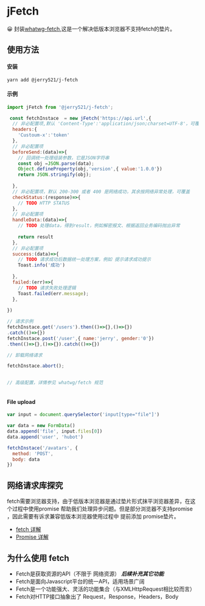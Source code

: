 # jFetch

 😀 封装[whatwg-fetch](https://github.com/whatwg/fetch),这是一个解决低版本浏览器不支持fetch的垫片。
 
 ## 使用方法
 
 #### 安装
 ```
yarn add @jerry521/j-fetch

```
#### 示例
```javascript
import jFetch from '@jerry521/j-fetch';

 const fetchInstace  = new jFetch('https://api.url',{
  // 非必配置项,默认 'Content-Type':'application/json;charset=UTF-8'，可覆盖
  headers:{
    'Custoum-x':'token'
  },
  // 非必配置项 
  beforeSend:(data)=>{
    // 回调统一处理组装参数，它是JSON字符串
    const obj =JSON.parse(data);
    Object.defineProperty(obj,'version',{ value:'1.0.0'})
    return JSON.stringify(obj);
    
  },
  // 非必配置项，默认 200-300 或者 400 是网络成功，其余按网络异常处理，可覆盖
  checkStatus:(response)=>{
    // TODO HTTP STATUS
  },
  // 非必配置项
  handleData:(data)=>{
    // TODO 处理data，得到result，例如解密报文、根据返回业务编码抛出异常
    
    return result
  },
  // 非必配置项
  success:(data)=>{
    // TODO 请求成功后数据统一处理方案，例如 提示请求成功提示
    Toast.info('成功')
    
  },    
  failed:(err)=>{
    // TODO 请求失败处理逻辑
    Toast.failed(err.message);
  },
  
})

// 请求示例
fetchInstace.get('/users').then(()=>{},()=>{})
.catch(()=>{})
fetchInstace.post('/user',{ name:'jerry', gender:'0'})
.then(()=>{},()=>{}).catch(()=>{})

// 卸载网络请求

fetchInstace.abort();
 

// 高级配置，详情参见 whatwg/fetch 规范



```
#### File upload
```javascript
var input = document.querySelector('input[type="file"]')

var data = new FormData()
data.append('file', input.files[0])
data.append('user', 'hubot')

fetchInstace('/avatars', {
  method: 'POST',
  body: data
})
```



 ## 网络请求库探究
 
 fetch需要浏览器支持，由于低版本浏览器是通过垫片形式抹平浏览器差异，在这个过程中使用promise
 帮助我们处理异步问题。但是部分浏览器不支持promise ，因此需要有诉求兼容低版本浏览器使用过程中
 提前添加 promise垫片。
 
 + [fetch 详解](https://developer.mozilla.org/zh-CN/docs/Web/API/Fetch_API)
 + [Promise 详解](https://developer.mozilla.org/zh-CN/docs/Web/JavaScript/Reference/Global_Objects/Promise)
 
 ## 为什么使用 fetch
 
 + Fetch是获取资源的API（不限于 网络资源） ***后续补充其它功能***
 + Fetch是面向Javascript平台的统一API，适用场景广阔
 + Fetch是一个功能强大、灵活的功能集合（与XMLHttpRequest相比较而言）
 + Fetch对HTTP接口抽象出了 Request，Response，Headers，Body
 
 
 